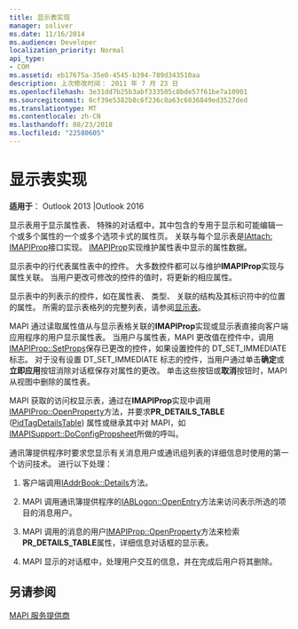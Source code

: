 ```yaml
---
title: 显示表实现
manager: soliver
ms.date: 11/16/2014
ms.audience: Developer
localization_priority: Normal
api_type:
- COM
ms.assetid: eb17675a-35e0-4545-b394-789d343510aa
description: 上次修改时间： 2011 年 7 月 23 日
ms.openlocfilehash: 3e31dd7b25b3abf333505c8bde57f61be7a10901
ms.sourcegitcommit: 0cf39e5382b8c6f236c8a63c6036849ed3527ded
ms.translationtype: MT
ms.contentlocale: zh-CN
ms.lasthandoff: 08/23/2018
ms.locfileid: "22580605"
---
```

# <a name="display-table-implementation"></a>显示表实现

  
  
**适用于**： Outlook 2013 |Outlook 2016 
  
显示表用于显示属性表、 特殊的对话框中，其中包含的专用于显示和可能编辑一个或多个属性的一个或多个选项卡式的属性页。 关联与每个显示表是[IAttach: IMAPIProp](iattachimapiprop.md)接口实现。 [IMAPIProp](imapipropiunknown.md)实现维护属性表中显示的属性数据。 
  
显示表中的行代表属性表中的控件。 大多数控件都可以与维护**IMAPIProp**实现与属性关联。 当用户更改可修改的控件的值时，将更新的相应属性。 
  
显示表中的列表示的控件，如在属性表、 类型、 关联的结构及其标识符中的位置的属性。 所需的显示表格列的完整列表，请参阅[显示表](display-tables.md)。
  
MAPI 通过读取属性值从与显示表格关联的**IMAPIProp**实现或显示表直接向客户端应用程序的用户显示属性表。 当用户与属性表，MAPI 更改值在控件中，调用[IMAPIProp::SetProps](imapiprop-setprops.md)保存已更改的控件，如果设置控件的 DT_SET_IMMEDIATE 标志。 对于没有设置 DT_SET_IMMEDIATE 标志的控件，当用户通过单击**确定**或**立即应用**按钮消除对话框保存对属性的更改。 单击这些按钮或**取消**按钮时，MAPI 从视图中删除的属性表。 
  
MAPI 获取的访问权显示表，通过在**IMAPIProp**实现中调用[IMAPIProp::OpenProperty](imapiprop-openproperty.md)方法，并要求**PR_DETAILS_TABLE** ([PidTagDetailsTable](pidtagdetailstable-canonical-property.md)) 属性或继承其中对 MAPI，如[IMAPISupport::DoConfigPropsheet](imapisupport-doconfigpropsheet.md)所做的呼叫。
  
通讯簿提供程序时要求您显示有关消息用户或通讯组列表的详细信息时使用的第一个访问技术。 进行以下处理：
  
1. 客户端调用[IAddrBook::Details](iaddrbook-details.md)方法。 
    
2. MAPI 调用通讯簿提供程序的[IABLogon::OpenEntry](iablogon-openentry.md)方法来访问表示所选的项目的消息用户。 
    
3. MAPI 调用的消息的用户[IMAPIProp::OpenProperty](imapiprop-openproperty.md)方法来检索**PR_DETAILS_TABLE**属性，详细信息对话框的显示表。 
    
4. MAPI 显示的对话框中，处理用户交互的信息，并在完成后用户将其删除。 
    
## <a name="see-also"></a>另请参阅



[MAPI 服务提供商](mapi-service-providers.md)

